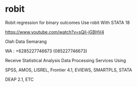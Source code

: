 # robit
Robit regression for binary outcomes Use robit With STATA 18

https://www.youtube.com/watch?v=sQiI-jGBHV4

Olah Data Semarang

WA : +6285227746673 (085227746673)

Receive Statistical Analysis Data Processing Services Using

SPSS, AMOS, LISREL, Frontier 4.1, EVIEWS, SMARTPLS, STATA

DEAP 2.1, ETC
